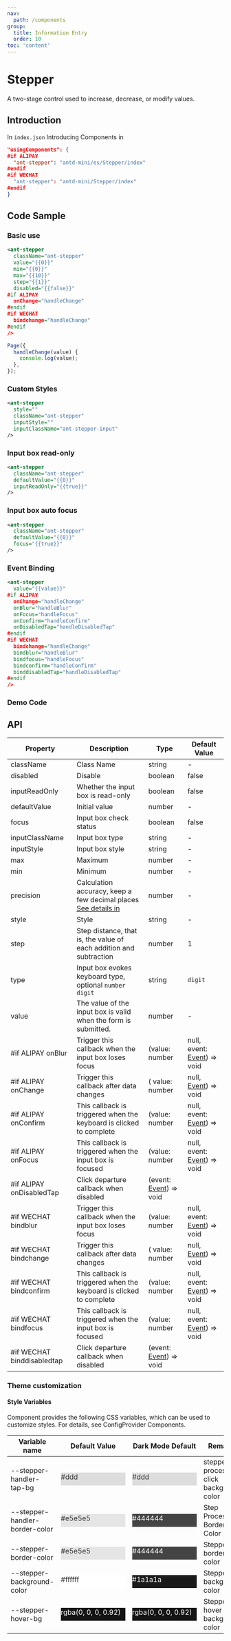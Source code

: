 ```yaml
---
nav:
  path: /components
group:
  title: Information Entry
  order: 10
toc: 'content'
---
```


# Stepper

A two-stage control used to increase, decrease, or modify values.

## Introduction

In `index.json` Introducing Components in

```json
"usingComponents": {
#if ALIPAY
  "ant-stepper": "antd-mini/es/Stepper/index"
#endif
#if WECHAT
  "ant-stepper": "antd-mini/Stepper/index"
#endif
}
```

## Code Sample

### Basic use

```xml
<ant-stepper
  className="ant-stepper"
  value="{{0}}"
  min="{{0}}"
  max="{{10}}"
  step="{{1}}"
  disabled="{{false}}"
#if ALIPAY
  onChange="handleChange"
#endif
#if WECHAT
  bindchange="handleChange"
#endif
/>
```

```js
Page({
  handleChange(value) {
    console.log(value);
  },
});
```

### Custom Styles

```xml
<ant-stepper
  style=""
  className="ant-stepper"
  inputStyle=""
  inputClassName="ant-stepper-input"
/>
```

### Input box read-only

```xml
<ant-stepper
  className="ant-stepper"
  defaultValue="{{0}}"
  inputReadOnly="{{true}}"
/>
```

### Input box auto focus

```xml
<ant-stepper
  className="ant-stepper"
  defaultValue="{{0}}"
  focus="{{true}}"
/>
```

### Event Binding

```xml
<ant-stepper
  value="{{value}}"
#if ALIPAY
  onChange="handleChange"
  onBlur="handleBlur"
  onFocus="handleFocus"
  onConfirm="handleConfirm"
  onDisabledTap="handleDisabledTap"
#endif
#if WECHAT
  bindchange="handleChange"
  bindblur="handleBlur"
  bindfocus="handleFocus"
  bindconfirm="handleConfirm"
  binddisabledTap="handleDisabledTap"
#endif
/>
```

### Demo Code

<code src='../../demo/pages/Stepper/index'></code>

## API

| Property                        | Description                                                                                | Type                                                                              | Default Value                                                                                 |
| --------------------------- | ----------------------------------------------------------------------------------- | --------------------------------------------------------------------------------- | -------------------------------------------------------------------------------------- |
| className                   | Class Name                                                                                | string                                                                            | -                                                                                      |
| disabled                    | Disable                                                                            | boolean                                                                           | false                                                                                  |
| inputReadOnly               | Whether the input box is read-only                                                                  | boolean                                                                           | false                                                                                  |
| defaultValue                | Initial value                                                                              | number                                                                            | -                                                                                      |
| focus                       | Input box check status                                                                      | boolean                                                                           | false                                                                                  |
| inputClassName              | Input box type                                                                          | string                                                                            | -                                                                                      |
| inputStyle                  | Input box style                                                                          | string                                                                            | -                                                                                      |
| max                         | Maximum                                                                              | number                                                                            | -                                                                                      |
| min                         | Minimum                                                                              | number                                                                            | -                                                                                      |
| precision                   | Calculation accuracy, keep a few decimal places [See details in](https://github.com/ant-design/ant-design/issues/5998) | number                                                                            | -                                                                                      |
| style                       | Style                                                                                | string                                                                            | -                                                                                      |
| step                        | Step distance, that is, the value of each addition and subtraction                                                                | number                                                                            | 1                                                                                      |
| type                        | Input box evokes keyboard type, optional `number` `digit`                                           | string                                                                            | `digit`                                                                                |
| value                       | The value of the input box is valid when the form is submitted.                                                      | number                                                                            | -                                                                                      |
| #if ALIPAY onBlur           | Trigger this callback when the input box loses focus                                                        | (value: number                                                                    | null, event: [Event](https://opendocs.alipay.com/mini/framework/event-object)) => void |
| #if ALIPAY onChange         | Trigger this callback after data changes                                                              | ( value: number                                                                   | null, [Event](https://opendocs.alipay.com/mini/framework/event-object)) => void        |
| #if ALIPAY onConfirm        | This callback is triggered when the keyboard is clicked to complete                                                            | (value: number                                                                    | null, event: [Event](https://opendocs.alipay.com/mini/framework/event-object)) => void |
| #if ALIPAY onFocus          | This callback is triggered when the input box is focused                                                            | (value: number                                                                    | null, event: [Event](https://opendocs.alipay.com/mini/framework/event-object)) => void |
| #if ALIPAY onDisabledTap    | Click departure callback when disabled                                                                  | (event: [Event](https://opendocs.alipay.com/mini/framework/event-object)) => void |
| #if WECHAT bindblur        | Trigger this callback when the input box loses focus                                                        | (value: number                                                                    | null, event: [Event](https://opendocs.alipay.com/mini/framework/event-object)) => void |
| #if WECHAT bindchange      | Trigger this callback after data changes                                                              | ( value: number                                                                   | null, [Event](https://opendocs.alipay.com/mini/framework/event-object)) => void        |
| #if WECHAT bindconfirm     | This callback is triggered when the keyboard is clicked to complete                                                            | (value: number                                                                    | null, event: [Event](https://opendocs.alipay.com/mini/framework/event-object)) => void |
| #if WECHAT bindfocus       | This callback is triggered when the input box is focused                                                            | (value: number                                                                    | null, event: [Event](https://opendocs.alipay.com/mini/framework/event-object)) => void |
| #if WECHAT binddisabledtap | Click departure callback when disabled                                                                  | (event: [Event](https://opendocs.alipay.com/mini/framework/event-object)) => void |

### Theme customization

#### Style Variables

Component provides the following CSS variables, which can be used to customize styles. For details, see ConfigProvider Components.

| Variable name                         | Default Value                                                                                                                    | Dark Mode Default                                                                                                            | Remarks                     |
| ------------------------------ | ------------------------------------------------------------------------------------------------------------------------- | ------------------------------------------------------------------------------------------------------------------------- | ------------------------ |
| --stepper-handler-tap-bg       | <div style="width: 150px; height: 30px; background-color: #ddd; color: #333333;">#ddd</div>                               | <div style="width: 150px; height: 30px; background-color: #ddd; color: #333333;">#ddd</div>                               | stepper processor click background color |
| --stepper-handler-border-color | <div style="width: 150px; height: 30px; background-color: #e5e5e5; color: #333333;">#e5e5e5</div>                         | <div style="width: 150px; height: 30px; background-color: #444444; color: #ffffff;">#444444</div>                         | Step Processor Border Color     |
| --stepper-border-color         | <div style="width: 150px; height: 30px; background-color: #e5e5e5; color: #333333;">#e5e5e5</div>                         | <div style="width: 150px; height: 30px; background-color: #444444; color: #ffffff;">#444444</div>                         | Stepper border color           |
| --stepper-background-color     | <div style="width: 150px; height: 30px; background-color: #ffffff; color: #333333;">#ffffff</div>                         | <div style="width: 150px; height: 30px; background-color: #1a1a1a; color: #ffffff;">#1a1a1a</div>                         | Stepper background color           |
| --stepper-hover-bg             | <div style="width: 150px; height: 30px; background-color: rgba(0, 0, 0, 0.92); color: #ffffff;">rgba(0, 0, 0, 0.92)</div> | <div style="width: 150px; height: 30px; background-color: rgba(0, 0, 0, 0.92); color: #ffffff;">rgba(0, 0, 0, 0.92)</div> | Stepper hover background color       |
